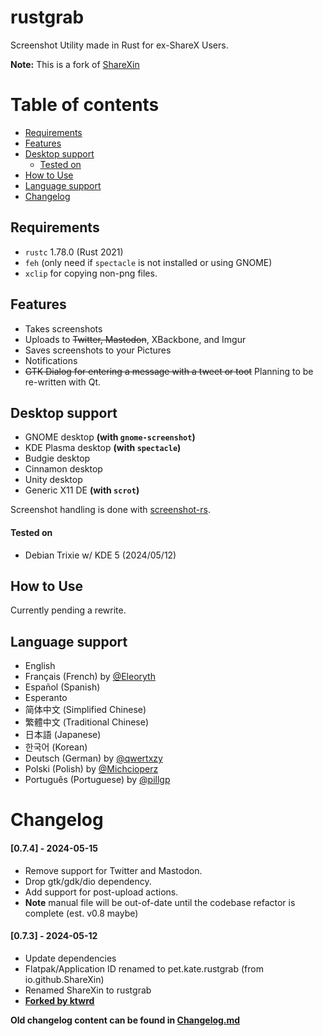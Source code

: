 # rustgrab
Screenshot Utility made in Rust for ex-ShareX Users.

**Note:** This is a fork of [ShareXin](https://github.com/sharexin/sharexin)

# Table of contents
* [Requirements](#requirements)
* [Features](#features)
* [Desktop support](#desktop-support)
    * [Tested on](#tested-on)
* [How to Use](#how-to-use)
* [Language support](#language-support)
* [Changelog](#changelog)

## Requirements
* `rustc` 1.78.0 (Rust 2021)
* `feh` (only need if `spectacle` is not installed or using GNOME)
* `xclip` for copying non-png files.

## Features
* Takes screenshots
* Uploads to ~~Twitter, Mastodon~~, XBackbone, and Imgur
* Saves screenshots to your Pictures
* Notifications
* ~~GTK Dialog for entering a message with a tweet or toot~~ Planning to be re-written with Qt.

## Desktop support
- GNOME desktop **(with `gnome-screenshot`)**
- KDE Plasma desktop **(with `spectacle`)**
- Budgie desktop
- Cinnamon desktop
- Unity desktop
- Generic X11 DE **(with `scrot`)**

Screenshot handling is done with [screenshot-rs](https://crates.io/crates/screenshot-rs).
#### Tested on
- Debian Trixie w/ KDE 5 (2024/05/12)

## How to Use
Currently pending a rewrite.

## Language support
* English
* Français (French) by [@Eleoryth](https://twitter.com/Eleoryth)
* Español (Spanish)
* Esperanto
* 简体中文 (Simplified Chinese)
* 繁體中文 (Traditional Chinese)
* 日本語 (Japanese)
*  한국어 (Korean)
* Deutsch (German) by [@qwertxzy](https://twitter.com/qwertxzy)
* Polski (Polish) by [@Michcioperz](https://twitter.com/Michcioperz)
* Português (Portuguese) by [@pillgp](https://twitter.com/pillgp)

# Changelog

#### [0.7.4] - 2024-05-15
- Remove support for Twitter and Mastodon.
- Drop gtk/gdk/dio dependency.
- Add support for post-upload actions.
- **Note** manual file will be out-of-date until the codebase refactor is complete (est. v0.8 maybe)

#### [0.7.3] - 2024-05-12
- Update dependencies
- Flatpak/Application ID renamed to pet.kate.rustgrab (from io.github.ShareXin)
- Renamed ShareXin to rustgrab
- **[Forked by ktwrd](https://github.com/ktwrd/rustgrab)**


**Old changelog content can be found in [Changelog.md](Changelog)**